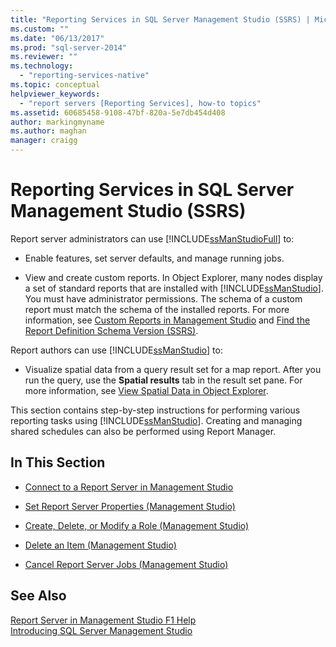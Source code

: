 ```yaml
---
title: "Reporting Services in SQL Server Management Studio (SSRS) | Microsoft Docs"
ms.custom: ""
ms.date: "06/13/2017"
ms.prod: "sql-server-2014"
ms.reviewer: ""
ms.technology: 
  - "reporting-services-native"
ms.topic: conceptual
helpviewer_keywords: 
  - "report servers [Reporting Services], how-to topics"
ms.assetid: 60685458-9108-47bf-820a-5e7db454d408
author: markingmyname
ms.author: maghan
manager: craigg
---
```

# Reporting Services in SQL Server Management Studio (SSRS)
  Report server administrators can use [!INCLUDE[ssManStudioFull](../../includes/ssmanstudiofull-md.md)] to:  
  
-   Enable features, set server defaults, and manage running jobs.  
  
-   View and create custom reports. In Object Explorer, many nodes display a set of standard reports that are installed with [!INCLUDE[ssManStudio](../../includes/ssmanstudio-md.md)]. You must have administrator permissions. The schema of a custom report must match the schema of the installed reports. For more information, see [Custom Reports in Management Studio](../../ssms/object/custom-reports-in-management-studio.md) and [Find the Report Definition Schema Version &#40;SSRS&#41;](../reports/find-the-report-definition-schema-version-ssrs.md).  
  
 Report authors can use [!INCLUDE[ssManStudio](../../includes/ssmanstudio-md.md)] to:  
  
-   Visualize spatial data from a query result set for a map report. After you run the query, use the **Spatial results** tab in the result set pane. For more information, see [View Spatial Data in Object Explorer](../../relational-databases/scripting/view-spatial-data-in-object-explorer.md).  
  
 This section contains step-by-step instructions for performing various reporting tasks using [!INCLUDE[ssManStudio](../../includes/ssmanstudio-md.md)]. Creating and managing shared schedules can also be performed using Report Manager.  
  
## In This Section  
  
-   [Connect to a Report Server in Management Studio](connect-to-a-report-server-in-management-studio.md)  
  
-   [Set Report Server Properties &#40;Management Studio&#41;](set-report-server-properties-management-studio.md)  
  
-   [Create, Delete, or Modify a Role &#40;Management Studio&#41;](../security/role-definitions-create-delete-or-modify.md)  
  
-   [Delete an Item &#40;Management Studio&#41;](delete-an-item-management-studio.md)  
  
-   [Cancel Report Server Jobs &#40;Management Studio&#41;](cancel-report-server-jobs-management-studio.md)  
  
## See Also  
 [Report Server in Management Studio F1 Help](report-server-in-management-studio-f1-help.md)   
 [Introducing SQL Server Management Studio](../../ssms/sql-server-management-studio-ssms.md)  
  
  
